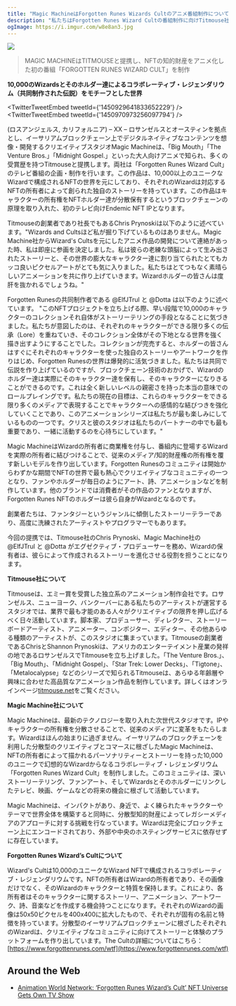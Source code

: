 ```yaml
---
title: "Magic MachineはForgotten Runes Wizards Cultのアニメ番組制作についてTitmouse社との提携を発表"
description: "私たちはForgotten Runes Wizard Cultの番組制作に向けTitmouse社と提携します"
ogImage: https://i.imgur.com/w8e8an3.jpg
---
```


![](https://i.imgur.com/w8e8an3.jpg)

> MAGIC MACHINEはTITMOUSEと提携し、NFTの知的財産をアニメ化した初の番組「FORGOTTEN RUNES WIZARD CULT」を制作

**10,000のWizardsとそのホルダー達によるコラボレーティブ・レジェンダリウム（共同制作された伝説）をモチーフとした世界**

<TwitterTweetEmbed tweetId={'1450929641833652229'} />
<TwitterTweetEmbed tweetId={'1450970973256097794'} />

(ロスアンジェルス, カリフォルニア) – XX – ロサンゼルスとオースティンを拠点とし、イーサリアムブロックチェーン上でデジタルネイティブなコンテンツを想像・開発するクリエイティブスタジオMagic Machineは、「Big Mouth」「The Venture Bros.」「Midnight Gospel.」といった大人向けアニメで知られ、多くの受賞歴を持つTitmouseと提携します。両社は「Forgotten Runes Wizard Cult」のテレビ番組の企画・制作を行います。この作品は、10,000以上のユニークなWizardで構成されるNFTの世界を元にしており、それぞれのWizardは対応するNFTの所有者によって創られた独自のストーリーを持っています。この作品はキャラクターの所有権をNFTホルダー達が分散保有するというブロックチェーンの原理を取り入れた、初のテレビ向けEndemic NFT IPとなります。

Titmouseの創業者であり社長でもあるChris Prynoskiは以下のように述べています。"Wizards and Cultsほど私が掘り下げているものはありません。Magic Machine社からWizard's Cultsを元にしたアニメ作品の開発について連絡があった時、私は即座に参画を決定しました。私は彼らの老練な頭脳によって生み出されたストーリーと、その世界の膨大なキャラクター達に割り当てられたとてもカッコ良いピクセルアートがとても気に入りました。私たちはとてつもなく素晴らしいアニメーションを共に作り上げていきます。Wizardホルダーの皆さんは度肝を抜かれるでしょうね。"

Forgotten Runesの共同制作者である @ElfJTrul と @Dotta は以下のように述べています。
"このNFTプロジェクトを立ち上げる際、早い段階で10,000のキャラクターのコレクションそれ自体がストーリーテリングの手段となることに気づきました。私たちが意図したのは、それぞれのキャラクターができる限り多くの伝承（Lore）を重ねていき、そのコレクション全体がその下地となる世界を強く描き出すようにすることでした。コレクションが完売すると、ホルダーの皆さんはすぐにそれぞれのキャラクターを使った独自のストーリーやアートワークを作りはじめ、Forgotten Runesの世界は爆発的に活気づきました。私たちは共同で伝説を作り上げているのですが、ブロックチェーン技術のおかげで、Wizardのホルダー達は実際にそのキャラクター達を保有し、そのキャラクターになりきることができるのです。これは全く新しいレベルの親密さを持った本当の意味でのロールプレイングです。私たちの現在の目標は、これらのキャラクターをできる限り多くのメディアで表現することでキャラクターへの感情的な結びつきを強化していくことであり、このアニメーションシリーズは私たちが最も楽しみにしているものの一つです。クリスと彼のスタジオは私たちのパートナーの中でも最も重要であり、一緒に活動するのを心待ちにしています。"

Magic MachineはWizardの所有者に商業権を付与し、番組内に登場するWizardを実際の所有者に結びつけることで、従来のメディア/知的財産権の所有権を覆す新しいモデルを作り出しています。Forgotten Runesのコミュニティは開始からわずかな期間でNFTの世界で最も熱心でクリエイティブなコミュニティの一つとなり、ファンやホルダーが毎日のようにアート、詩、アニメーションなどを制作しています。他のブランドでは消費者がその作品のファンとなりますが、Forgotten Runes NFTのホルダーは彼ら自身がWizardとなるのです。

創業者たちは、ファンタジーというジャンルに傾倒したストーリーテラーであり、高度に洗練されたアーティストやプログラマーでもあります。

今回の提携では、Titmouse社のChris Prynoski、Magic Machine社の @ElfJTrul と @Dotta がエグゼクティブ・プロデューサーを務め、Wizardの保有者は、彼らによって作成されるストーリーを進化させる役割を担うことになります。

**Titmouse社について**

Titmouseは、エミー賞を受賞した独立系のアニメーション制作会社です。ロサンゼルス、ニューヨーク、バンクーバーにある私たちのアーティストが運営するスタジオでは、業界で最も才能のある人々がクリエイティブの限界を押し広げるべく日々活動しています。脚本家、プロデューサー、ディレクター、ストーリーボードアーティスト、アニメーター、コンポジター、エディター、その他あらゆる種類のアーティストが、このスタジオに集まっています。Titmouseの創業者であるChrisとShannon Prynoskiは、アメリカのエンターテイメント産業の発祥の地であるロサンゼルスでTitmouseを立ち上げました。「The Venture Bros.」、「Big Mouth」、「Midnight Gospel」、「Star Trek: Lower Decks」、「Tigtone」、「Metalocalypse」などのシリーズで知られるTitmouseは、あらゆる年齢層や興味に合わせた高品質なアニメーション作品を制作しています。詳しくはオンラインページ[titmouse.net](titmouse.net)をご覧ください。

**Magic Machine社について**

Magic Machineは、最新のテクノロジーを取り入れた次世代スタジオです。IPやキャラクターの所有権を分散させることで、従来のメディアに変革をもたらします。Wizardはほんの始まりに過ぎません。イーサリアムのブロックチェーンを利用した分散型のクリエイティブとコマースに根ざしたMagic Machineは、NFTの所有者によって描かれるパーソナリティーとストーリーを持った10,000のユニークで幻想的なWizardからなるコラボレーティブ・レジェンダリウム「Forgotten Runes Wizard Cult」を制作しました。このコミュニティは、深いストーリーテリング、ファンアート、そしてWizardsとそのホルダーにリンクしたテレビ、映画、ゲームなどの将来の機会に根ざして活動しています。

Magic Machineは、インパクトがあり、身近で、よく練られたキャラクターやテーマで世界全体を構築すると同時に、分散型知的財産によってレガシーメディアのアプローチに対する挑戦を行なっています。Wizardは完全にブロックチェーン上にエンコードされており、外部や中央のホスティングサービスに依存せずに存在しています。

**Forgotten Runes Wizard’s Cultについて**

Wizard's Cultは10,000のユニークなWizard NFTで構成されるコラボレーティブ・レジェンダリウムです。NFTの所有者はWizardの所有者であり、その画像だけでなく、そのWizardのキャラクターと特質を保持します。これにより、各所有者はそのキャラクターに関するストーリー、アニメーション、アートワーク、詩、音楽などを作成する機会持つことになります。それぞれのWizardの画像は50x50ピクセルを400x400に拡大したもので、それぞれが固有の名前と特徴を持っています。分散型のイーサリアムブロックチェーンに根ざしたそれぞれのWizardは、クリエイティブなコミュニティに向けてストーリーと体験のプラットフォームを作り出しています。The Cultの詳細についてはこちら：[https://www.forgottenrunes.com/wtf](https://www.forgottenrunes.com/wtf)

## Around the Web

- [Animation World Network: ‘Forgotten Runes Wizard’s Cult’ NFT Universe Gets Own TV Show](https://www.awn.com/news/forgotten-runes-wizards-cult-nft-universe-gets-own-tv-show)
